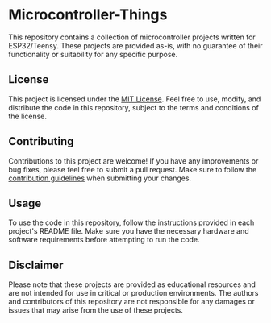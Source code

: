 # Microcontroller-Things

This repository contains a collection of microcontroller projects written for ESP32/Teensy. These projects are provided as-is, with no guarantee of their functionality or suitability for any specific purpose.

## License

This project is licensed under the [MIT License](LICENSE). Feel free to use, modify, and distribute the code in this repository, subject to the terms and conditions of the license.

## Contributing

Contributions to this project are welcome! If you have any improvements or bug fixes, please feel free to submit a pull request. Make sure to follow the [contribution guidelines](CONTRIBUTING.md) when submitting your changes.

## Usage

To use the code in this repository, follow the instructions provided in each project's README file. Make sure you have the necessary hardware and software requirements before attempting to run the code.

## Disclaimer

Please note that these projects are provided as educational resources and are not intended for use in critical or production environments. The authors and contributors of this repository are not responsible for any damages or issues that may arise from the use of these projects.

